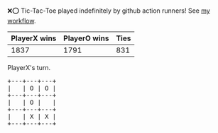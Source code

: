 :x::o: Tic-Tac-Toe played indefinitely by github action runners! See [my workflow](.github/workflows/play.yaml).

|PlayerX wins|PlayerO wins|Ties|
|-|-|-|
|1837|1791|831|

PlayerX's turn.

<pre>
+---+---+---+
|   | O | O |
+---+---+---+
|   | O |   |
+---+---+---+
|   | X | X |
+---+---+---+
</pre>
